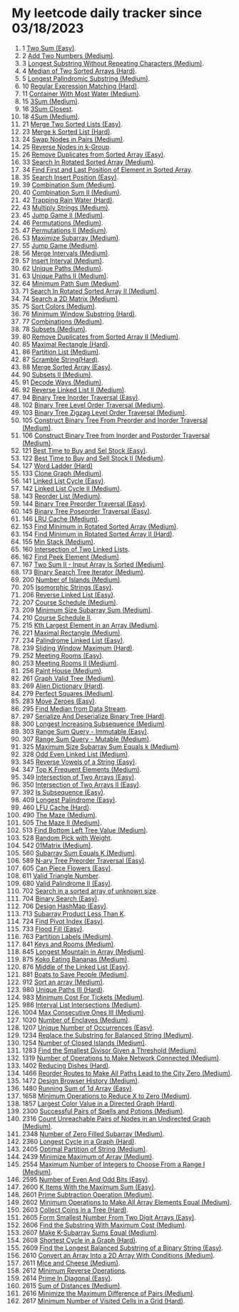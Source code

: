 # My leetcode daily tracker since 03/18/2023
1. 1 [Two Sum (Easy)](https://github.com/calebhuangsea/Leetcode/tree/main/leetcode/src/E1TwoSum).
2. 2 [Add Two Numbers (Medium)](https://github.com/calebhuangsea/Leetcode/tree/main/leetcode/src/M2AddTwoNumbers).
3. 3 [Longest Substring Without Repeating Characters (Medium)](https://github.com/calebhuangsea/Leetcode/tree/main/leetcode/src/M3LongestSubstringWithoutRepeatingCharacters).
4. 4 [Median of Two Sorted Arrays (Hard)](https://github.com/calebhuangsea/Leetcode/tree/main/leetcode/src/H4MedianOfTwoSortedArrays).
5. 5 [Longest Palindromic Substring (Medium)](https://github.com/calebhuangsea/Leetcode/tree/main/leetcode/src/M5LongestPalindromicSubstring).
6. 10 [Regular Expression Matching (Hard)](https://github.com/calebhuangsea/Leetcode/tree/main/leetcode/src/H10RegularExpressionMatching).
7. 11 [Container With Most Water (Medium)](https://github.com/calebhuangsea/Leetcode/tree/main/leetcode/src/M11ContainerWithMostWater).
8. 15 [3Sum (Medium)](https://github.com/calebhuangsea/Leetcode/tree/main/leetcode/src/M15_3Sum).
9. 16 [3Sum Closest](https://github.com/calebhuangsea/Leetcode/tree/main/leetcode/src/M16_3SumClosest).
10. 18 [4Sum (Medium)](https://github.com/calebhuangsea/Leetcode/tree/main/leetcode/src/M18_4Sum).
11. 21 [Merge Two Sorted Lists (Easy)](https://github.com/calebhuangsea/Leetcode/tree/main/leetcode/src/E21MergeTwoSortedLists).
12. 23 [Merge k Sorted List (Hard)](https://github.com/calebhuangsea/Leetcode/tree/main/leetcode/src/H23MergeKSortedLists).
13. 24 [Swap Nodes in Pairs (Medium)](https://github.com/calebhuangsea/Leetcode/tree/main/leetcode/src/M24SwapNodesInPairs).
14. 25 [Reverse Nodes in k-Group](https://github.com/calebhuangsea/Leetcode/tree/main/leetcode/src/H25ReverseNodesInK_Groups).
15. 26 [Remove Duplicates from Sorted Array (Easy)](https://github.com/calebhuangsea/Leetcode/tree/main/leetcode/src/E26RemoveDuplicatesFromSortedArray).
16. 33 [Search In Rotated Sorted Array (Medium)](https://github.com/calebhuangsea/Leetcode/tree/main/leetcode/src/M33SearchInRotatedSortedArray).
17. 34 [Find First and Last Position of Element in Sorted Array](https://github.com/calebhuangsea/Leetcode/tree/main/leetcode/src/M34FindFirstAndLastPostionOfElementInSortedArray).
18. 35 [Search Insert Position (Easy)](https://github.com/calebhuangsea/Leetcode/tree/main/leetcode/src/E35SearchInsertPosition).
19. 39 [Combination Sum (Medium)](https://github.com/calebhuangsea/Leetcode/tree/main/leetcode/src/M39CombinationSum).
20. 40 [Combination Sum II (Medium)](https://github.com/calebhuangsea/Leetcode/tree/main/leetcode/src/M40CombinationSumII).
21. 42 [Trapping Rain Water (Hard)](https://github.com/calebhuangsea/Leetcode/tree/main/leetcode/src/H42TrappingRainWater).
22. 43 [Multiply Strings (Medium)](https://github.com/calebhuangsea/Leetcode/tree/main/leetcode/src/M43MultiplyStrings).
23. 45 [Jump Game II (Medium)](https://github.com/calebhuangsea/Leetcode/tree/main/leetcode/src/M45JumpGameII).
24. 46 [Permutations (Medium)](https://github.com/calebhuangsea/Leetcode/tree/main/leetcode/src/M46Permutations).
25. 47 [Permutations II (Medium)](https://github.com/calebhuangsea/Leetcode/tree/main/leetcode/src/M47PermutationsII).
26. 53 [Maximize Subarray (Medium)](https://github.com/calebhuangsea/Leetcode/tree/main/leetcode/src/M53MaximumSubarray).
27. 55 [Jump Game (Medium)](https://github.com/calebhuangsea/Leetcode/tree/main/leetcode/src/M55JumpGame).
28. 56 [Merge Intervals (Medium)](https://github.com/calebhuangsea/Leetcode/tree/main/leetcode/src/M56MergeIntervals).
29. 57 [Insert Interval (Medium)](https://github.com/calebhuangsea/Leetcode/tree/main/leetcode/src/M57InsertInterval).
30. 62 [Unique Paths (Medium)](https://github.com/calebhuangsea/Leetcode/tree/main/leetcode/src/M62UniquePaths).
31. 63 [Unique Paths II (Medium)](https://github.com/calebhuangsea/Leetcode/tree/main/leetcode/src/M63UniquePathsII).
32. 64 [Minimum Path Sum (Medium)](https://github.com/calebhuangsea/Leetcode/tree/main/leetcode/src/M64MinimumPathSum).
33. 71 [Search In Rotated Sorted Array II (Medium)](https://github.com/calebhuangsea/Leetcode/tree/main/leetcode/src/M71SearchInRotatedSortedArrayII).
34. 74 [Search a 2D Matrix (Medium)](https://github.com/calebhuangsea/Leetcode/tree/main/leetcode/src/M74SearchA2DMatrix).
35. 75 [Sort Colors (Medium)](https://github.com/calebhuangsea/Leetcode/tree/main/leetcode/src/M75SortColors).
36. 76 [Minimum Window Substring (Hard)](https://github.com/calebhuangsea/Leetcode/tree/main/leetcode/src/H76MinimumWindowSubstring).
37. 77 [Combinations (Medium)](https://github.com/calebhuangsea/Leetcode/tree/main/leetcode/src/M77Combinations).
38. 78 [Subsets (Medium)](https://github.com/calebhuangsea/Leetcode/tree/main/leetcode/src/M78Subsets).
39. 80 [Remove Duplicates from Sorted Array II (Medium)](https://github.com/calebhuangsea/Leetcode/tree/main/leetcode/src/M80RemoveDuplicatedFromSortedArrayII).
40. 85 [Maximal Rectangle (Hard)](https://github.com/calebhuangsea/Leetcode/tree/main/leetcode/src/H85MaximalRectangle).
41. 86 [Partition List (Medium)](https://github.com/calebhuangsea/Leetcode/tree/main/leetcode/src/MPartitionList).
42. 87 [Scramble String(Hard)](https://github.com/calebhuangsea/Leetcode/tree/main/leetcode/src/H87ScrambleString).
43. 88 [Merge Sorted Array (Easy)](https://github.com/calebhuangsea/Leetcode/tree/main/leetcode/src/E88MergeSodtedArray).
44. 90 [Subsets II (Medium)](https://github.com/calebhuangsea/Leetcode/tree/main/leetcode/src/M90SubsetsII).
45. 91 [Decode Ways (Medium)](https://github.com/calebhuangsea/Leetcode/tree/main/leetcode/src/M91DecodeWays).
46. 92 [Reverse Linked List II (Medium)](https://github.com/calebhuangsea/Leetcode/tree/main/leetcode/src/M92ReverseLinkedListII).
47. 94 [Binary Tree Inorder Traversal (Easy)](https://github.com/calebhuangsea/Leetcode/tree/main/leetcode/src/E94BinaryTreeInorderTraversal).
48. 102 [Binary Tree Level Order Traversal (Medium)](https://github.com/calebhuangsea/Leetcode/tree/main/leetcode/src/M102BinaryTreeLevelOrderTraversal).
49. 103 [Binary Tree Zigzag Level Order Traversal (Medium)](https://github.com/calebhuangsea/Leetcode/tree/main/leetcode/src/M103BinaryTreeZigzagLevelOrderTraversal).
50. 105 [Construct Binary Tree From Preorder and Inorder Traversal (Medium)](https://github.com/calebhuangsea/Leetcode/tree/main/leetcode/src/M105ConstructBinaryTreeFromPreorderAndInorderTraversal).
51. 106 [Construct Binary Tree from Inorder and Postorder Traversal (Medium)](https://github.com/calebhuangsea/Leetcode/tree/main/leetcode/src/M106ConstructBinaryTreefromInorderandPostorderTraversal).
52. 121 [Best Time to Buy and Sel Stock (Easy)](https://github.com/calebhuangsea/Leetcode/tree/main/leetcode/src/E121BestTimeToBuyAndSellStock).
53. 122 [Best Time to Buy and Sell Stock II (Medium)](https://github.com/calebhuangsea/Leetcode/tree/main/leetcode/src/M122BestTimeToBuyAndSellStockII).
54. 127 [Word Ladder (Hard)](https://github.com/calebhuangsea/Leetcode/tree/main/leetcode/src/H127WordLadder)
55. 133 [Clone Graph (Medium)](https://github.com/calebhuangsea/Leetcode/tree/main/leetcode/src/M133CloneGraph).
56. 141 [Linked List Cycle (Easy)](https://github.com/calebhuangsea/Leetcode/tree/main/leetcode/src/E141LinkedListCycle).
57. 142 [Linked List Cycle II (Medium)](https://github.com/calebhuangsea/Leetcode/tree/main/leetcode/src/M142LinkedListCycleII).
58. 143 [Reorder List (Medium)](https://github.com/calebhuangsea/Leetcode/tree/main/leetcode/src/M143ReorderList).
59. 144 [Binary Tree Preorder Traversal (Easy)](https://github.com/calebhuangsea/Leetcode/tree/main/leetcode/src/E144BinaryTreePreorderTraversal).
60. 145 [Binary Tree Poseorder Traversal (Easy)](https://github.com/calebhuangsea/Leetcode/tree/main/leetcode/src/E145BinaryTreePostorderTraversal).
61. 146 [LRU Cache (Medium)](https://github.com/calebhuangsea/Leetcode/tree/main/leetcode/src/MLRUCache).
62. 153 [Find Minimum in Rotated Sorted Array (Medium)](https://github.com/calebhuangsea/Leetcode/tree/main/leetcode/src/M153FindMinimuminRotatedSortedArray).
63. 154 [Find Minimum in Rotated Sorted Array II (Hard)](https://github.com/calebhuangsea/Leetcode/tree/main/leetcode/src/H154FindMinimumInRotatedSortedArrayII).
64. 155 [Min Stack (Medium)](https://github.com/calebhuangsea/Leetcode/tree/main/leetcode/src/M155MinStack).
65. 160 [Intersection of Two Linked Lists](https://github.com/calebhuangsea/Leetcode/tree/main/leetcode/src/E160IntersectionOfTwoLinkedLists).
66. 162 [Find Peek Element (Medium)](https://github.com/calebhuangsea/Leetcode/tree/main/leetcode/src/M162FindPeekElement).
67. 167 [Two Sum II - Input Array Is Sorted (Medium)](https://github.com/calebhuangsea/Leetcode/tree/main/leetcode/src/M167TwoSumIIInputArrayIsSorted).
68. 173 [Binary Search Tree Iterator (Medium)](https://github.com/calebhuangsea/Leetcode/tree/main/leetcode/src/M173BinarySearchTreeIterator).
69. 200 [Number of Islands (Medium)](https://github.com/calebhuangsea/Leetcode/tree/main/leetcode/src/M200NumberOfIslands).
70. 205 [Isomorphic Strings (Easy)](https://github.com/calebhuangsea/Leetcode/tree/main/leetcode/src/E205IsomorphicStrings).
71. 206 [Reverse Linked List (Easy)](https://github.com/calebhuangsea/Leetcode/tree/main/leetcode/src/E206ReverseLinkedList).
72. 207 [Course Schedule (Medium)](https://github.com/calebhuangsea/Leetcode/tree/main/leetcode/src/M207CourseSchedule).
73. 209 [Minimum Size Subarray Sum (Medium)](https://github.com/calebhuangsea/Leetcode/tree/main/leetcode/src/M209MinimumSizeSubarraySum).
74. 210 [Course Schedule II](https://github.com/calebhuangsea/Leetcode/tree/main/leetcode/src/M210CourseScheduleII).
75. 215 [Kth Largest Element in an Array (Medium)](https://github.com/calebhuangsea/Leetcode/tree/main/leetcode/src/M215KthLargestElementInAnArray).
76. 221 [Maximal Rectangle (Medium)](https://github.com/calebhuangsea/Leetcode/tree/main/leetcode/src/M221MaximalRectangle).
77. 234 [Palindrome Linked List (Easy)](https://github.com/calebhuangsea/Leetcode/tree/main/leetcode/src/E234PalindromeLinkedList).
78. 239 [Sliding Window Maximum (Hard)](https://github.com/calebhuangsea/Leetcode/tree/main/leetcode/src/H239SlidingWindowMaximum).
79. 252 [Meeting Rooms (Easy)](https://github.com/calebhuangsea/Leetcode/tree/main/leetcode/src/E252MeetingRooms).
80. 253 [Meeting Rooms II (Medium)](https://github.com/calebhuangsea/Leetcode/tree/main/leetcode/src/M253MeetingRoomsII).
81. 256 [Paint House (Medium)](https://github.com/calebhuangsea/Leetcode/tree/main/leetcode/src/M256PaintHouse).
82. 261 [Graph Valid Tree (Medium)](https://github.com/calebhuangsea/Leetcode/tree/main/leetcode/src/M261GraphValidTree).
83. 269 [Alien Dictionary (Hard)](https://github.com/calebhuangsea/Leetcode/tree/main/leetcode/src/H269AlienDictionary).
84. 279 [Perfect Squares (Medium)](https://github.com/calebhuangsea/Leetcode/tree/main/leetcode/src/M279PerfectSquares).
85. 283 [Move Zeroes (Easy)](https://github.com/calebhuangsea/Leetcode/tree/main/leetcode/src/E283MoveZeros).
86. 295 [Find Median from Data Stream](https://github.com/calebhuangsea/Leetcode/tree/main/leetcode/src/H295FindMedianFromDataStream).
87. 297 [Serialize And Deserialize Binary Tree (Hard)](https://github.com/calebhuangsea/Leetcode/tree/main/leetcode/src/H297SerializeAndDeserializeBinaryTree).
88. 300 [Longest Increasing Subsequence (Medium)](https://github.com/calebhuangsea/Leetcode/tree/main/leetcode/src/M300LongestIncreasingSubsequence).
89. 303 [Range Sum Query - Immutable (Easy)](https://github.com/calebhuangsea/Leetcode/tree/main/leetcode/src/E303RangeSumQuery_Immutable).
90. 307 [Range Sum Query - Mutable (Medium)](https://github.com/calebhuangsea/Leetcode/tree/main/leetcode/src/M307RangeSumQueryMutable).
91. 325 [Maximum Size Subarray Sum Equals k (Medium)](https://github.com/calebhuangsea/Leetcode/tree/main/leetcode/src/M325MaximumSizeSubarraySumEqualsK).
92. 328 [Odd Even Linked List (Medium)](https://github.com/calebhuangsea/Leetcode/tree/main/leetcode/src/M328OddEvenLinkedList).
93. 345 [Reverse Vowels of a String (Easy)](https://github.com/calebhuangsea/Leetcode/tree/main/leetcode/src/E345ReverseVowelsOfAString).
94. 347 [Top K Frequent Elements (Medium)](https://github.com/calebhuangsea/Leetcode/tree/main/leetcode/src/M347TopKFrequentElements).
95. 349 [Intersection of Two Arrays (Easy)](https://github.com/calebhuangsea/Leetcode/tree/main/leetcode/src/E349IntersectionofTwoArrays).
96. 350 [Intersection of Two Arrays II (Easy)](https://github.com/calebhuangsea/Leetcode/tree/main/leetcode/src/E350IntersectionofTwoArraysII).
97. 392 [Is Subsequence (Easy)](https://github.com/calebhuangsea/Leetcode/tree/main/leetcode/src/E392IsSubsequence).
98. 409 [Longest Palindrome (Easy)](https://github.com/calebhuangsea/Leetcode/tree/main/leetcode/src/E409LongestPalindrome).
99. 460 [LFU Cache (Hard)](https://github.com/calebhuangsea/Leetcode/tree/main/leetcode/src/H460LFUCache).
100. 490 [The Maze (Medium)](https://github.com/calebhuangsea/Leetcode/tree/main/leetcode/src/M490TheMaze).
101. 505 [The Maze II (Medium)](https://github.com/calebhuangsea/Leetcode/tree/main/leetcode/src/M505TheMazeII).
102. 513 [Find Bottom Left Tree Value (Medium)](https://github.com/calebhuangsea/Leetcode/tree/main/leetcode/src/M513FindBottomLeftTreeValue).
103. 528 [Random Pick with Weight](https://github.com/calebhuangsea/Leetcode/tree/main/leetcode/src/M528RandomPickWithWeight).
104. 542 [01Matrix (Medium)](https://github.com/calebhuangsea/Leetcode/tree/main/leetcode/src/M542_01Matrix).
105. 560 [Subarray Sum Equals K (Medium)](https://github.com/calebhuangsea/Leetcode/tree/main/leetcode/src/M560SubarraySumEqualsK).
106. 589 [N-ary Tree Preorder Traversal (Easy)](https://github.com/calebhuangsea/Leetcode/tree/main/leetcode/src/E589NaryTreePreorderTraversal).
107. 605 [Can Piece Flowers (Easy)](https://github.com/calebhuangsea/Leetcode/tree/main/leetcode/src/E605CanPieceFlowers).
108. 611 [Valid Triangle Number](https://github.com/calebhuangsea/Leetcode/tree/main/leetcode/src/M611ValidTriangleNumber).
109. 680 [Valid Palindrome II (Easy)](https://github.com/calebhuangsea/Leetcode/tree/main/leetcode/src/E680ValidPalindromeII).
110. 702 [Search in a sorted array of unknown size](https://github.com/calebhuangsea/Leetcode/tree/main/leetcode/src/M702SearchInASortedArrayOfUnknownSize).
111. 704 [Binary Search (Easy)](https://github.com/calebhuangsea/Leetcode/tree/main/leetcode/src/E704BinarySearch).
112. 706 [Design HashMap (Easy)](https://github.com/calebhuangsea/Leetcode/tree/main/leetcode/src/E706DesignHashMap).
113. 713 [Subarray Product Less Than K](https://github.com/calebhuangsea/Leetcode/tree/main/leetcode/src/M713SubarrayProductLessThanK).
114. 724 [Find Pivot Index (Easy)](https://github.com/calebhuangsea/Leetcode/tree/main/leetcode/src/E724FindPivotIndex).
115. 733 [Flood Fill (Easy)](https://github.com/calebhuangsea/Leetcode/tree/main/leetcode/src/E733FloodFill).
116. 763 [Partition Labels (Medium)](https://github.com/calebhuangsea/Leetcode/tree/main/leetcode/src/M763PartitionLabels).
117. 841 [Keys and Rooms (Medium)](https://github.com/calebhuangsea/Leetcode/tree/main/leetcode/src/M841KeysAndRooms).
118. 845 [Longest Mountain in Array (Medium)](https://github.com/calebhuangsea/Leetcode/tree/main/leetcode/src/M845LongestMountainInArray).
119. 875 [Koko Eating Bananas (Medium)](https://github.com/calebhuangsea/Leetcode/tree/main/leetcode/src/M875KokoEatingBananas).
120. 876 [Middle of the Linked List (Easy)](https://github.com/calebhuangsea/Leetcode/tree/main/leetcode/src/E876MiddleoftheLinkedList).
121. 881 [Boats to Save People (Medium)](https://github.com/calebhuangsea/Leetcode/tree/main/leetcode/src/M881BoatsToSavePeople).
122. 912 [Sort an array (Medium)](https://github.com/calebhuangsea/Leetcode/tree/main/leetcode/src/M912SortAnArray).
123. 980 [Unique Paths III (Hard)](https://github.com/calebhuangsea/Leetcode/tree/main/leetcode/src/H980UniquePathsIII).
124. 983 [Minimum Cost For Tickets (Medium)](https://github.com/calebhuangsea/Leetcode/tree/main/leetcode/src/M983MinimumCostForTickets).
125. 986 [Interval List Intersections (Medium)](https://github.com/calebhuangsea/Leetcode/tree/main/leetcode/src/M986IntervalListIntersections).
126. 1004 [Max Consecutive Ones III (Medium)](https://github.com/calebhuangsea/Leetcode/tree/main/leetcode/src/M1004MaxConsecutiveOnesIII).
127. 1020 [Number of Enclaves (Medium)](https://github.com/calebhuangsea/Leetcode/tree/main/leetcode/src/M1020NumberOfEnclaves).
128. 1207 [Unique Number of Occurrences (Easy)](https://github.com/calebhuangsea/Leetcode/tree/main/leetcode/src/E1207UniqueNumberOfOccurrences).
129. 1234 [Replace the Substring for Balanced String (Medium)](https://github.com/calebhuangsea/Leetcode/tree/main/leetcode/src/M1234ReplaceTheSubstringForBalancedString).
130. 1254 [Number of Closed Islands (Medium)](https://github.com/calebhuangsea/Leetcode/tree/main/leetcode/src/M1254NumberOfClosedIsland).
131. 1283 [Find the Smallest Divisor Given a Threshold (Medium)](https://github.com/calebhuangsea/Leetcode/tree/main/leetcode/src/M1283FindTheSmallestDivisorGivenAThreshold).
132. 1319 [Number of Operations to Make Network Connected (Medium)](https://github.csom/calebhuangsea/Leetcode/tree/main/leetcode/src/M1319NumberOfOperationsToMakeNetworkConnected).
133. 1402 [Reducing Dishes (Hard)](https://github.com/calebhuangsea/Leetcode/tree/main/leetcode/src/H1402ReducingDishes).
134. 1466 [Reorder Routes to Make All Paths Lead to the City Zero (Medium)](https://github.com/calebhuangsea/Leetcode/tree/main/leetcode/src/M1466ReorderRoutesToMakeAllPathsLeadToTheCityZero).
135. 1472 [Design Browser History (Medium)](https://github.com/calebhuangsea/Leetcode/tree/main/leetcode/src/M1472DesignBrowserHistory).
136. 1480 [Running Sum of 1d Array (Easy)](https://github.com/calebhuangsea/Leetcode/tree/main/leetcode/src/E1480RunningSumOf1dArray).
137. 1658 [Minimum Operations to Reduce X to Zero (Medium)](https://github.com/calebhuangsea/Leetcode/tree/main/leetcode/src/M1658MinimumOperationsToReduceXToZero).
138. 1857 [Largest Color Value in a Directed Graph (Hard)](https://github.com/calebhuangsea/Leetcode/tree/main/leetcode/src/H1857LargestColorValueinaDirectedGraph).
139. 2300 [Successful Pairs of Spells and Potions (Medium)](https://github.com/calebhuangsea/Leetcode/tree/main/leetcode/src/M2300SuccessfulPairsOfSpellsAndPotions).
140. 2316 [Count Unreachable Pairs of Nodes in an Undirected Graph (Medium)](https://github.com/calebhuangsea/Leetcode/tree/main/leetcode/src/M1472DesignBrowserHistory).
141. 2348 [Number of Zero Filled Subarray (Medium)](https://github.com/calebhuangsea/Leetcode/tree/main/leetcode/src/M2316CountUnreachablePairsOfNodesInAnUndirectedGraph).
142. 2360 [Longest Cycle in a Graph (Hard)](https://github.com/calebhuangsea/Leetcode/tree/main/leetcode/src/H2360LongestCycleInAGraph).
143. 2405 [Optimal Partition of String (Medium)](https://github.com/calebhuangsea/Leetcode/tree/main/leetcode/src/M2405OptimalPartitionOfString).
144. 2439 [Minimize Maximum of Array (Medium)](https://github.com/calebhuangsea/Leetcode/tree/main/leetcode/src/M2439MinimizeMaximumOfArray).
145. 2554 [Maximum Number of Integers to Choose From a Range I (Medium)](https://github.com/calebhuangsea/Leetcode/tree/main/leetcode/src/M2554MaximumNumberOfIntegersToChooseFromARangeI).
146. 2595 [Number of Even And Odd Bits (Easy)](https://github.com/calebhuangsea/Leetcode/tree/main/leetcode/src/E2595NumberOfEvenAndOddBits).
147. 2600 [K Items With the Maximum Sum (Easy)](https://github.com/calebhuangsea/Leetcode/blob/main/LCContest/src/Weekly338/Q1.java).
148. 2601 [Prime Subtraction Operation (Medium)](https://github.com/calebhuangsea/Leetcode/blob/main/LCContest/src/Weekly338/Q2.java).
149. 2602 [Minimum Operations to Make All Array Elements Equal (Medium)](https://github.com/calebhuangsea/Leetcode/blob/main/LCContest/src/Weekly338/Q3.java).
150. 2603 [Collect Coins in a Tree (Hard)](https://github.com/calebhuangsea/Leetcode/blob/main/LCContest/src/Weekly338/Q4.java).
151. 2605 [Form Smallest Number From Two Digit Arrays (Easy)](https://github.com/calebhuangsea/Leetcode/blob/main/LCContest/src/Biweekly101/Q1.java).
152. 2606 [Find the Substring With Maximum Cost (Medium)](https://github.com/calebhuangsea/Leetcode/blob/main/LCContest/src/Biweekly101/Q2.java).
153. 2607 [Make K-Subarray Sums Equal (Medium)](https://github.com/calebhuangsea/Leetcode/tree/main/leetcode/src/M2607MakeK_SubarraySumsEqual).
154. 2608 [Shortest Cycle in a Graph (Hard)](https://github.com/calebhuangsea/Leetcode/blob/main/LCContest/src/Biweekly101/Q4.java).
155. 2609 [Find the Longest Balanced Substring of a Binary String (Easy)](https://github.com/calebhuangsea/Leetcode/blob/main/LCContest/src/Weekly339/Q1.java).
156. 2610 [Convert an Array Into a 2D Array With Conditions (Medium)](https://github.com/calebhuangsea/Leetcode/blob/main/LCContest/src/Weekly339/Q2.java).
157. 2611 [Mice and Cheese (Medium)](https://github.com/calebhuangsea/Leetcode/blob/main/LCContest/src/Weekly339/Q3.java).
158. 2612 [Minimum Reverse Operations](https://github.com/calebhuangsea/Leetcode/tree/main/leetcode/src/H2612MinimumReverseOperations).
159. 2614 [Prime In Diagonal (Easy)](https://github.com/calebhuangsea/Leetcode/blob/main/LCContest/src/Weekly340/Q1.java).
160. 2615 [Sum of Distances (Medium)](https://github.com/calebhuangsea/Leetcode/blob/main/LCContest/src/Weekly340/Q2.java).
161. 2616 [Minimize the Maximum Difference of Pairs (Medium)](https://github.com/calebhuangsea/Leetcode/blob/main/LCContest/src/Weekly340/Q3.java).
162. 2617 [Minimum Number of Visited Cells in a Grid (Hard)](https://github.com/calebhuangsea/Leetcode/blob/main/LCContest/src/Weekly340/Q4.java).